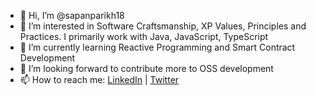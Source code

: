 - 👋 Hi, I’m @sapanparikh18
- 👀 I’m interested in Software Craftsmanship, XP Values, Principles and Practices. I primarily work with Java, JavaScript, TypeScript
- 🌱 I’m currently learning Reactive Programming and Smart Contract Development
- 💞️ I’m looking forward to contribute more to OSS development
- 📫 How to reach me: [LinkedIn](http://linkedin.com/in/sapanparikh/) | [Twitter](http://twitter.com/sapanparikh18)

<!---
sapanparikh18/sapanparikh18 is a ✨ special ✨ repository because its `README.md` (this file) appears on your GitHub profile.
You can click the Preview link to take a look at your changes.
--->
